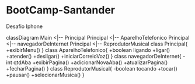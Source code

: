 # BootCamp-Santander

Desafio Iphone

classDiagram
    Main <|-- Principal
    Principal <|-- AparelhoTelefonico
    Principal <|-- navegadorDeInternet
    Principal <|-- ReprodutorMusical
    class Principal{
      +exibirMenu()
    }
    class AparelhoTelefonico{
      +boolean ligando
      +ligar()
      +atender()
      +desligar()
      +iniciarCorreioVoz()
    }
    class navegadorDeInternet{
      -int qtdAba
      +exibirPagina()
      +adicionarNovaAba()
      +atualizarPagina()
      +fecharPagina()
    }
    class ReprodutorMusical{
      -boolean tocando
      +tocar()
      +pausar()
      +selecionarMusica()
    }


